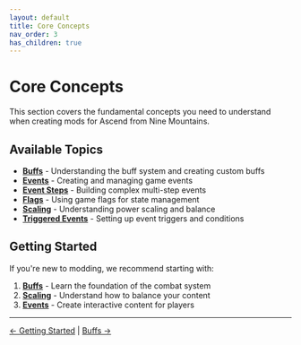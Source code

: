 ```yaml
---
layout: default
title: Core Concepts
nav_order: 3
has_children: true
---
```


# Core Concepts

This section covers the fundamental concepts you need to understand when creating mods for Ascend from Nine Mountains.

## Available Topics

- **[Buffs](concepts-buffs.md)** - Understanding the buff system and creating custom buffs
- **[Events](concepts-events.md)** - Creating and managing game events
- **[Event Steps](concepts-event-steps.md)** - Building complex multi-step events
- **[Flags](concepts-flags.md)** - Using game flags for state management
- **[Scaling](concepts-scaling.md)** - Understanding power scaling and balance
- **[Triggered Events](concepts-triggered-events.md)** - Setting up event triggers and conditions

## Getting Started

If you're new to modding, we recommend starting with:

1. **[Buffs](concepts-buffs.md)** - Learn the foundation of the combat system
2. **[Scaling](concepts-scaling.md)** - Understand how to balance your content
3. **[Events](concepts-events.md)** - Create interactive content for players

---

[← Getting Started](../getting-started/) | [Buffs →](concepts-buffs.md)